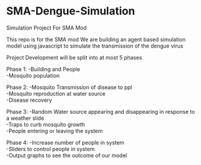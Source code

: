 # SMA-Dengue-Simulation
Simulation Project For SMA Mod


This repo is for the SMA mod
We are building an agent based simulation model using javascript to simulate the transmission of the dengue virus

Project Development will be split into at most 5 phases

Phase 1:
-Building and People <br/>
-Mosquito population <br/>

Phase 2:
-Mosquito Transmission of disease to ppl <br/>
-Mosquito reproduction at water source <br/>
-Disease recovery <br/>

Phase 3:
-Random Water source appearing and disappearing in response to a weather slide <br/>
-Traps to curb mosquito growth <br/>
-People entering or leaving the system <br/>

Phase 4:
-Increase number of people in system <br/>
-Sliders to control people in system <br/>
-Output graphs to see the outcome of our model <br/>
